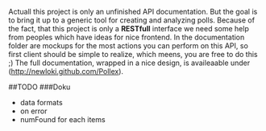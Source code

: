 Actuall this project is only an unfinished API documentation.
But the goal is to bring it up to a generic tool for creating and analyzing polls.
Because of the fact, that this project is only a __RESTfull__ interface we need
some help from peoples which have ideas for nice frontend.
In the documentation folder are mockups for the most actions you can perform on this API,
so first client should be simple to realize, which meens, you are free to do this ;)
The full documentation, wrapped in a nice design, is availeaable under (http://newloki.github.com/Pollex).

##TODO
###Doku
* data formats
* on error
* numFound for each items